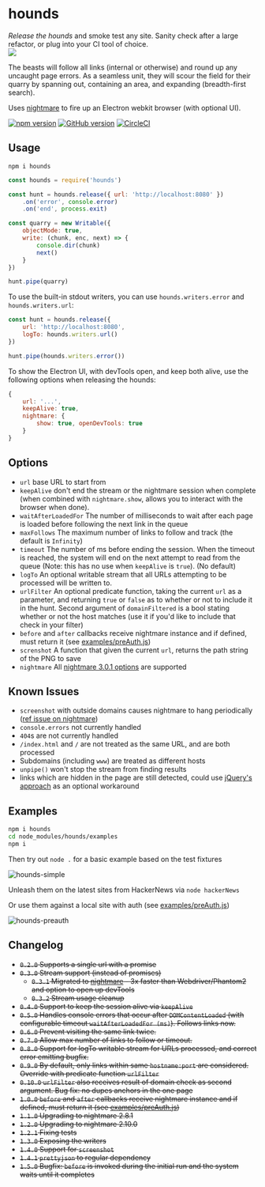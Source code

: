 # hounds

*Release the hounds* and smoke test any site. Sanity check after a large refactor, or plug into your CI tool of choice.<br />
![](https://media.giphy.com/media/TVCqfX7rLyMuY/giphy.gif)

The beasts will follow all links (internal or otherwise) and round up any uncaught page errors. As a seamless unit, they will scour the field for their quarry by spanning out, containing an area, and expanding (breadth-first search).

Uses [nightmare](https://github.com/segmentio/nightmare) to fire up an Electron webkit browser (with optional UI).

[![npm version](https://badge.fury.io/js/hounds.svg)](https://badge.fury.io/js/hounds)
[![GitHub version](https://badge.fury.io/gh/justinjmoses%2Fhounds.svg)](https://badge.fury.io/gh/justinjmoses%2Fhounds) [![CircleCI](https://circleci.com/gh/justinjmoses/hounds.svg?style=svg)](https://circleci.com/gh/justinjmoses/hounds)

## Usage

`npm i hounds`

```javascript
const hounds = require('hounds')

const hunt = hounds.release({ url: 'http://localhost:8080' })
    .on('error', console.error)
    .on('end', process.exit)

const quarry = new Writable({
    objectMode: true,
    write: (chunk, enc, next) => {
        console.dir(chunk)
        next()
    }
})

hunt.pipe(quarry)
```

To use the built-in stdout writers, you can use `hounds.writers.error` and `hounds.writers.url`:

```javascript
const hunt = hounds.release({
    url: 'http://localhost:8080',
    logTo: hounds.writers.url()
})

hunt.pipe(hounds.writers.error())
```

To show the Electron UI, with devTools open, and keep both alive, use the following options when releasing the hounds:

```javascript
{
    url: '...',
    keepAlive: true,
    nightmare: {
        show: true, openDevTools: true
    }
}
```

## Options
* `url` base URL to start from
* `keepAlive` don't end the stream or the nightmare session when complete (when combined with `nightmare.show`, allows you to interact with the browser when done).
* `waitAfterLoadedFor` The number of milliseconds to wait after each page is loaded before following the next link in the queue
* `maxFollows` The maximum number of links to follow and track (the default is `Infinity`)
* `timeout` The number of ms before ending the session. When the timeout is reached, the system will end on the next attempt to read from the queue (Note: this has no use when `keepAlive` is `true`). (No default)
* `logTo` An optional writable stream that all URLs attempting to be processed will be written to.
* `urlFilter` An optional predicate function, taking the current `url` as a parameter, and returning `true` or `false` as to whether or not to include it in the hunt. Second argument of `domainFiltered` is a bool stating whether or not the host matches (use it if you'd like to include that check in your filter)
* `before` and `after` callbacks receive nightmare instance and if defined, must return it (see [examples/preAuth.js](https://github.com/justinjmoses/hounds/blob/master/examples/preAuth.js#L14-L26))
* `screnshot` A function that given the current `url`, returns the path string of the PNG to save
* `nightmare` All [nightmare 3.0.1 options](https://github.com/segmentio/nightmare/tree/3.0.1#nightmareoptions) are supported

## Known Issues
* `screenshot` with outside domains causes nightmare to hang periodically ([ref issue on nightmare](https://github.com/segmentio/nightmare/issues/955))
* `console.errors` not currently handled
* `404`s are not currently handled
* `/index.html` and `/` are not treated as the same URL, and are both processed
* Subdomains (including `www`) are treated as different hosts
* `unpipe()` won't stop the stream from finding results
* links which are hidden in the page are still detected, could use [jQuery's approach](https://github.com/jquery/jquery/blob/2d4f53416e5f74fa98e0c1d66b6f3c285a12f0ce/test/data/jquery-1.9.1.js#L7474) as an optional workaround

## Examples

```bash
npm i hounds
cd node_modules/hounds/examples
npm i
```

Then try out `node .` for a basic example based on the test fixtures

![hounds-simple](https://cloud.githubusercontent.com/assets/799038/19570264/41277d88-96c7-11e6-9060-83b7590c0cfb.gif)

Unleash them on the latest sites from HackerNews via `node hackerNews`

Or use them against a local site with auth (see [examples/preAuth.js](examples/preAuth.jss#L14-L26))

![hounds-preauth](https://cloud.githubusercontent.com/assets/799038/19570191/ec2cd0a8-96c6-11e6-9586-f3b4fa9507b2.gif)

## Changelog
* ~~`0.2.0` Supports a single url with a promise~~
* ~~`0.3.0` Stream support (instead of promises)~~
    * ~~`0.3.1` Migrated to [nightmare](https://github.com/segmentio/nightmare) - 3x faster than Webdriver/Phantom2 and option to open up devTools~~
    * ~~`0.3.2` Stream usage cleanup~~
* ~~`0.4.0` Support to keep the session alive via `keepAlive`~~
* ~~`0.5.0` Handles console errors that occur after `DOMContentLoaded` (with configurable timeout `waitAfterLoadedFor (ms)`). Follows links now.~~
* ~~`0.6.0` Prevent visiting the same link twice.~~
* ~~`0.7.0` Allow max number of links to follow or timeout.~~
* ~~`0.8.0` Support for logTo writable stream for URLs processed, and correct error emitting bugfix.~~
* ~~`0.9.0` By default, only links within same `hostname:port` are considered. Override with predicate function `urlFilter`~~
* ~~`0.10.0` `urlFilter` also receives result of domain check as second argument. Bug fix: no dupes anchors in the one page~~
* ~~`1.0.0` `before` and `after` callbacks receive nightmare instance and if defined, must return it (see [examples/preAuth.js](https://github.com/justinjmoses/hounds/blob/master/examples/preAuth.js))~~
* ~~`1.1.0` Upgrading to nightmare 2.8.1~~
* ~~`1.2.0` Upgrading to nightmare 2.10.0~~
* ~~`1.2.1` Fixing tests~~
* ~~`1.3.0` Exposing the writers~~
* ~~`1.4.0` Support for `screenshot`~~
* ~~`1.4.1` `prettyjson` to regular dependency~~
* ~~`1.5.0` Bugfix: `before` is invoked during the initial run and the system waits until it completes~~
